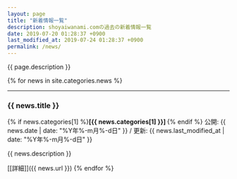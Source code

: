 ```yaml
---
layout: page
title: "新着情報一覧"
description: shoyaiwanami.comの過去の新着情報一覧
date: 2019-07-20 01:28:37 +0900
last_modified_at: 2019-07-24 01:28:37 +0900
permalink: /news/
---
```



{{ page.description }}

{% for news in site.categories.news %}

<hr>

### {{ news.title }}
{% if news.categories[1] %}<strong>[{{ news.categories[1] }}] </strong>{% endif %} <span class="text-muted">公開: {{ news.date | date: "%Y年%-m月%-d日" }} / 更新: {{ news.last_modified_at | date: "%Y年%-m月%-d日" }}</span>

{{ news.description }}

[[詳細]]({{ news.url }})
{% endfor %}
